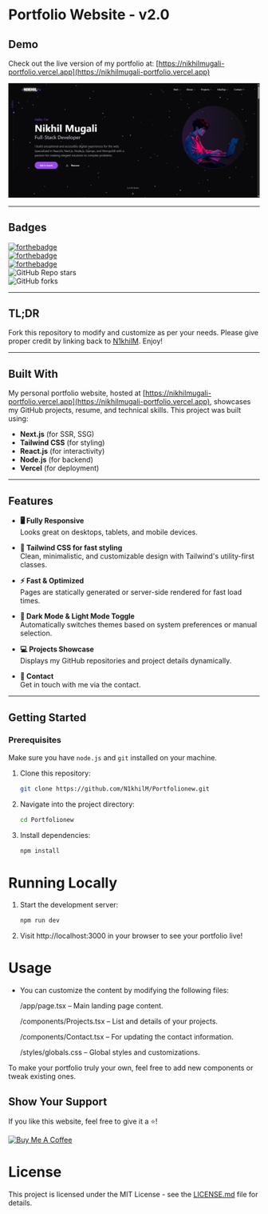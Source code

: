 # Portfolio Website - v2.0

## Demo

Check out the live version of my portfolio at: [https://nikhilmugali-portfolio.vercel.app](https://nikhilmugali-portfolio.vercel.app)

![Demo Image](./public/readme-img.png)

---

## Badges

[![forthebadge](https://forthebadge.com/images/badges/built-with-love.svg)](https://forthebadge.com)  
[![forthebadge](https://forthebadge.com/images/badges/made-with-javascript.svg)](https://forthebadge.com)  
[![forthebadge](https://forthebadge.com/images/badges/open-source.svg)](https://forthebadge.com)  
![GitHub Repo stars](https://img.shields.io/github/stars/N1khilM/Portfolionew?color=red&logo=github&style=for-the-badge)  
![GitHub forks](https://img.shields.io/github/forks/N1khilM/Portfolionew?color=red&logo=github&style=for-the-badge)

---

## TL;DR

Fork this repository to modify and customize as per your needs. Please give proper credit by linking back to [N1khilM](https://github.com/N1khilM/Portfolionew). Enjoy!

---

## Built With

My personal portfolio website, hosted at [https://nikhilmugali-portfolio.vercel.app](https://nikhilmugali-portfolio.vercel.app), showcases my GitHub projects, resume, and technical skills. This project was built using:

- **Next.js** (for SSR, SSG)
- **Tailwind CSS** (for styling)
- **React.js** (for interactivity)
- **Node.js** (for backend)
- **Vercel** (for deployment)

---

## Features

- **🖥️ Fully Responsive**  
  Looks great on desktops, tablets, and mobile devices.

- **🎨 Tailwind CSS for fast styling**  
  Clean, minimalistic, and customizable design with Tailwind's utility-first classes.

- **⚡ Fast & Optimized**  
  Pages are statically generated or server-side rendered for fast load times.

- **🌙 Dark Mode & Light Mode Toggle**  
  Automatically switches themes based on system preferences or manual selection.

- **💻 Projects Showcase**  
  Displays my GitHub repositories and project details dynamically.

- **📝 Contact**  
  Get in touch with me via the contact.

---

## Getting Started

### Prerequisites

Make sure you have `node.js` and `git` installed on your machine.

1. Clone this repository:

   ```bash
   git clone https://github.com/N1khilM/Portfolionew.git

   ```

2. Navigate into the project directory:

   ```bash
   cd Portfolionew

   ```

3. Install dependencies:

   ```bash
   npm install
   ```

# Running Locally

1. Start the development server:

   ```bash
   npm run dev

   ```

2. Visit http://localhost:3000 in your browser to see your portfolio live!

# Usage

- You can customize the content by modifying the following files:

  /app/page.tsx – Main landing page content.

  /components/Projects.tsx – List and details of your projects.

  /components/Contact.tsx – For updating the contact information.

  /styles/globals.css – Global styles and customizations.

To make your portfolio truly your own, feel free to add new components or tweak existing ones.

## Show Your Support

If you like this website, feel free to give it a ⭐️!

<a href="https://www.buymeacoffee.com/nikhilm" target="_blank"><img src="https://cdn.buymeacoffee.com/buttons/v2/default-violet.png" alt="Buy Me A Coffee" height="60px" width="217px"></a>

# License

This project is licensed under the MIT License - see the [LICENSE.md](./LICENSE.md) file for details.
